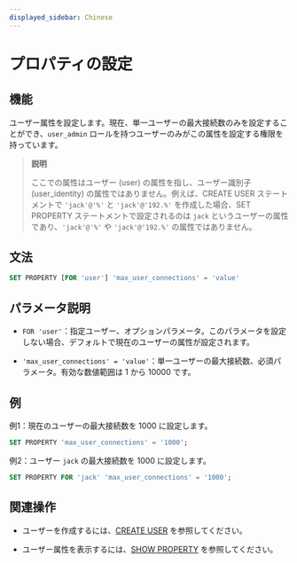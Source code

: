 ```yaml
---
displayed_sidebar: Chinese
---
```


# プロパティの設定

## 機能

ユーザー属性を設定します。現在、単一ユーザーの最大接続数のみを設定することができ、`user_admin` ロールを持つユーザーのみがこの属性を設定する権限を持っています。

> **説明**
>
> ここでの属性はユーザー (user) の属性を指し、ユーザー識別子 (user_identity) の属性ではありません。例えば、CREATE USER ステートメントで `'jack'@'%'` と `'jack'@'192.%'` を作成した場合、SET PROPERTY ステートメントで設定されるのは `jack` というユーザーの属性であり、`'jack'@'%'` や `'jack'@'192.%'` の属性ではありません。

## 文法

```SQL
SET PROPERTY [FOR 'user'] 'max_user_connections' = 'value'
```

## パラメータ説明

- `FOR 'user'`：指定ユーザー、オプションパラメータ。このパラメータを設定しない場合、デフォルトで現在のユーザーの属性が設定されます。

- `'max_user_connections' = 'value'`：単一ユーザーの最大接続数、必須パラメータ。有効な数値範囲は 1 から 10000 です。

## 例

例1：現在のユーザーの最大接続数を 1000 に設定します。

```SQL
SET PROPERTY 'max_user_connections' = '1000';
```

例2：ユーザー `jack` の最大接続数を 1000 に設定します。

```SQL
SET PROPERTY FOR 'jack' 'max_user_connections' = '1000';
```

## 関連操作

- ユーザーを作成するには、[CREATE USER](./CREATE_USER.md) を参照してください。

- ユーザー属性を表示するには、[SHOW PROPERTY](./SHOW_PROPERTY.md) を参照してください。
